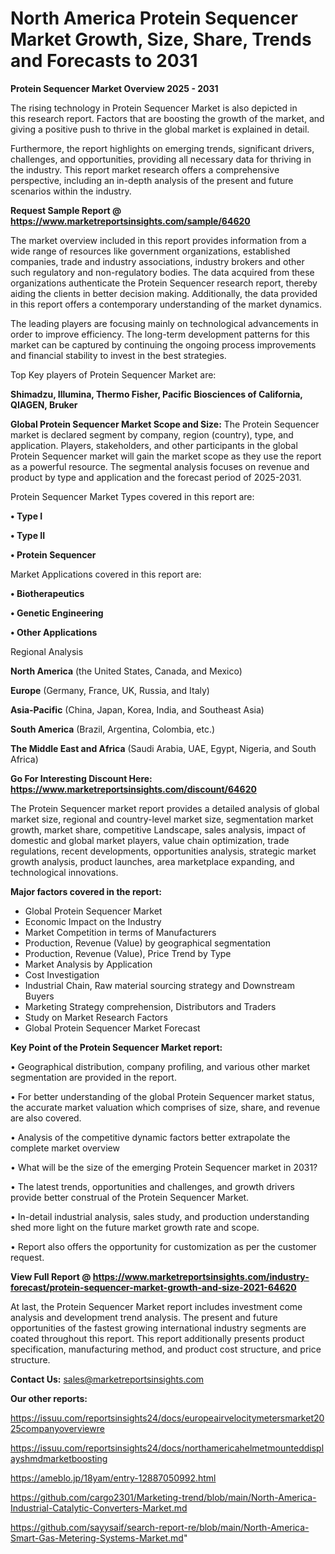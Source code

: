 # North America Protein Sequencer Market Growth, Size, Share, Trends and Forecasts to 2031

<Strong> Protein Sequencer Market Overview 2025 - 2031</strong>

The rising technology in Protein Sequencer Market is also depicted in this research report. Factors that are boosting the growth of the market, and giving a positive push to thrive in the global market is explained in detail.

Furthermore, the report highlights on emerging trends, significant drivers, challenges, and opportunities, providing all necessary data for thriving in the industry. This report market research offers a comprehensive perspective, including an in-depth analysis of the present and future scenarios within the industry.

<strong>Request Sample Report @ <a href=https://www.marketreportsinsights.com/sample/64620>https://www.marketreportsinsights.com/sample/64620</a></strong>

The market overview included in this report provides information from a wide range of resources like government organizations, established companies, trade and industry associations, industry brokers and other such regulatory and non-regulatory bodies. The data acquired from these organizations authenticate the Protein Sequencer research report, thereby aiding the clients in better decision making. Additionally, the data provided in this report offers a contemporary understanding of the market dynamics.

The leading players are focusing mainly on technological advancements in order to improve efficiency. The long-term development patterns for this market can be captured by continuing the ongoing process improvements and financial stability to invest in the best strategies.

Top Key players of Protein Sequencer Market are:

<strong>Shimadzu, Illumina, Thermo Fisher, Pacific Biosciences of California, QIAGEN, Bruker</strong>

<strong><b>Global Protein Sequencer Market Scope and Size:</b></strong>
The Protein Sequencer market is declared segment by company, region (country), type, and application. Players, stakeholders, and other participants in the global Protein Sequencer market will gain the market scope as they use the report as a powerful resource. The segmental analysis focuses on revenue and product by type and application and the forecast period of 2025-2031.

Protein Sequencer Market Types covered in this report are:

<strong>• Type I

• Type II

• Protein Sequencer</strong>

Market Applications covered in this report are:

<strong>• Biotherapeutics

• Genetic Engineering

• Other Applications</strong> 

Regional Analysis

<strong>North America</strong> (the United States, Canada, and Mexico)

<strong>Europe</strong> (Germany, France, UK, Russia, and Italy)

<strong>Asia-Pacific</strong> (China, Japan, Korea, India, and Southeast Asia)

<strong>South America</strong> (Brazil, Argentina, Colombia, etc.)

<strong>The Middle East and Africa</strong> (Saudi Arabia, UAE, Egypt, Nigeria, and South Africa)

<strong>Go For Interesting Discount Here: <a href=https://www.marketreportsinsights.com/discount/64620>https://www.marketreportsinsights.com/discount/64620</a></strong>

The Protein Sequencer market report provides a detailed analysis of global market size, regional and country-level market size, segmentation market growth, market share, competitive Landscape, sales analysis, impact of domestic and global market players, value chain optimization, trade regulations, recent developments, opportunities analysis, strategic market growth analysis, product launches, area marketplace expanding, and technological innovations.

<strong><b>Major factors covered in the report:</b></strong>
<ul>
  <li>Global Protein Sequencer Market </li>
  <li>Economic Impact on the Industry</li>
  <li>Market Competition in terms of Manufacturers</li>
  <li>Production, Revenue (Value) by geographical segmentation</li>
  <li>Production, Revenue (Value), Price Trend by Type</li>
  <li>Market Analysis by Application</li>
  <li>Cost Investigation</li>
  <li>Industrial Chain, Raw material sourcing strategy and Downstream Buyers</li>
  <li>Marketing Strategy comprehension, Distributors and Traders</li>
  <li>Study on Market Research Factors</li>
  <li>Global Protein Sequencer Market Forecast</li>
</ul>

<strong><b>Key Point of the Protein Sequencer Market report:</b></strong>

• Geographical distribution, company profiling, and various other market segmentation are provided in the report.

• For better understanding of the global Protein Sequencer market status, the accurate market valuation which comprises of size, share, and revenue are also covered.

• Analysis of the competitive dynamic factors better extrapolate the complete market overview

• What will be the size of the emerging Protein Sequencer market in 2031?

• The latest trends, opportunities and challenges, and growth drivers provide better construal of the Protein Sequencer Market.

• In-detail industrial analysis, sales study, and production understanding shed more light on the future market growth rate and scope.

• Report also offers the opportunity for customization as per the customer request.

<strong><b>View Full Report @ <a href=https://www.marketreportsinsights.com/industry-forecast/protein-sequencer-market-growth-and-size-2021-64620>https://www.marketreportsinsights.com/industry-forecast/protein-sequencer-market-growth-and-size-2021-64620</a></b></strong>


At last, the Protein Sequencer Market report includes investment come analysis and development trend analysis. The present and future opportunities of the fastest growing international industry segments are coated throughout this report. This report additionally presents product specification, manufacturing method, and product cost structure, and price structure.

<strong>Contact Us:</strong>
sales@marketreportsinsights.com

<strong>Our other reports:</strong>

<a href=https://issuu.com/reportsinsights24/docs/europeairvelocitymetersmarket2025companyoverviewre>https://issuu.com/reportsinsights24/docs/europeairvelocitymetersmarket2025companyoverviewre</a>

<a href=https://issuu.com/reportsinsights24/docs/northamericahelmetmounteddisplayshmdmarketboosting>https://issuu.com/reportsinsights24/docs/northamericahelmetmounteddisplayshmdmarketboosting</a>

<a href=https://ameblo.jp/18yam/entry-12887050992.html>https://ameblo.jp/18yam/entry-12887050992.html</a>

<a href=https://github.com/cargo2301/Marketing-trend/blob/main/North-America-Industrial-Catalytic-Converters-Market.md>https://github.com/cargo2301/Marketing-trend/blob/main/North-America-Industrial-Catalytic-Converters-Market.md</a>

<a href=https://github.com/sayysaif/search-report-re/blob/main/North-America-Smart-Gas-Metering-Systems-Market.md>https://github.com/sayysaif/search-report-re/blob/main/North-America-Smart-Gas-Metering-Systems-Market.md</a>"
